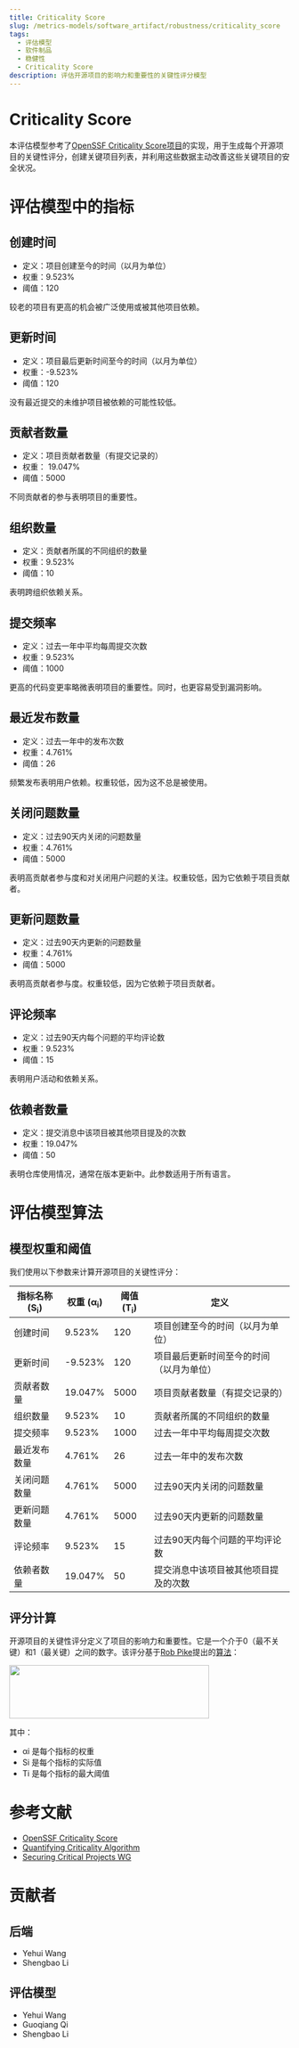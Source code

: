 ```yaml
---
title: Criticality Score
slug: /metrics-models/software_artifact/robustness/criticality_score
tags:
  - 评估模型
  - 软件制品
  - 稳健性
  - Criticality Score
description: 评估开源项目的影响力和重要性的关键性评分模型
---
```


# Criticality Score



本评估模型参考了[OpenSSF Criticality Score项目](https://github.com/ossf/criticality_score)的实现，用于生成每个开源项目的关键性评分，创建关键项目列表，并利用这些数据主动改善这些关键项目的安全状况。

# 评估模型中的指标

## 创建时间

- 定义：项目创建至今的时间（以月为单位）
- 权重：9.523%
- 阈值：120

较老的项目有更高的机会被广泛使用或被其他项目依赖。

## 更新时间

- 定义：项目最后更新时间至今的时间（以月为单位）
- 权重：-9.523%
- 阈值：120

没有最近提交的未维护项目被依赖的可能性较低。

## 贡献者数量

- 定义：项目贡献者数量（有提交记录的）
- 权重： 19.047%
- 阈值：5000

不同贡献者的参与表明项目的重要性。

## 组织数量

- 定义：贡献者所属的不同组织的数量
- 权重：9.523%
- 阈值：10

表明跨组织依赖关系。

## 提交频率

- 定义：过去一年中平均每周提交次数
- 权重：9.523%
- 阈值：1000

更高的代码变更率略微表明项目的重要性。同时，也更容易受到漏洞影响。

## 最近发布数量

- 定义：过去一年中的发布次数
- 权重：4.761%
- 阈值：26

频繁发布表明用户依赖。权重较低，因为这不总是被使用。

## 关闭问题数量

- 定义：过去90天内关闭的问题数量
- 权重：4.761%
- 阈值：5000

表明高贡献者参与度和对关闭用户问题的关注。权重较低，因为它依赖于项目贡献者。

## 更新问题数量

- 定义：过去90天内更新的问题数量
- 权重：4.761%
- 阈值：5000

表明高贡献者参与度。权重较低，因为它依赖于项目贡献者。

## 评论频率

- 定义：过去90天内每个问题的平均评论数
- 权重：9.523%
- 阈值：15

表明用户活动和依赖关系。

## 依赖者数量

- 定义：提交消息中该项目被其他项目提及的次数
- 权重：19.047%
- 阈值：50

表明仓库使用情况，通常在版本更新中。此参数适用于所有语言。

# 评估模型算法

## 模型权重和阈值

我们使用以下参数来计算开源项目的关键性评分：

| 指标名称 (S<sub>i</sub>)  | 权重 (&alpha;<sub>i</sub>) | 阈值 (T<sub>i</sub>) | 定义 |
|---|---|---|---|
| 创建时间 | 9.523% | 120 | 项目创建至今的时间（以月为单位） |
| 更新时间  | -9.523% | 120 | 项目最后更新时间至今的时间（以月为单位）|
| 贡献者数量 | 19.047% | 5000 | 项目贡献者数量（有提交记录的） |
| 组织数量 | 9.523% | 10 | 贡献者所属的不同组织的数量 |
| 提交频率 | 9.523% | 1000 | 过去一年中平均每周提交次数 |
| 最近发布数量 | 4.761% | 26 | 过去一年中的发布次数 |
| 关闭问题数量 | 4.761% | 5000 | 过去90天内关闭的问题数量 |
| 更新问题数量 | 4.761% | 5000 | 过去90天内更新的问题数量 |
| 评论频率 | 9.523% | 15 | 过去90天内每个问题的平均评论数 
| 依赖者数量 | 19.047% | 50 | 提交消息中该项目被其他项目提及的次数 |

## 评分计算

开源项目的关键性评分定义了项目的影响力和重要性。它是一个介于0（最不关键）和1（最关键）之间的数字。该评分基于[Rob Pike](https://github.com/robpike)提出的[算法](https://github.com/ossf/criticality_score/blob/main/Quantifying_criticality_algorithm.pdf)：

<img src="https://raw.githubusercontent.com/ossf/criticality_score/main/images/formula.png" width="359" height="96" />

其中：
- αi 是每个指标的权重
- Si 是每个指标的实际值
- Ti 是每个指标的最大阈值


# 参考文献

- [OpenSSF Criticality Score](https://github.com/ossf/criticality_score)
- [Quantifying Criticality Algorithm](https://github.com/ossf/criticality_score/blob/main/Quantifying_criticality_algorithm.pdf)
- [Securing Critical Projects WG](https://github.com/ossf/wg-securing-critical-projects)


# 贡献者

## 后端

- Yehui Wang
- Shengbao Li

## 评估模型

- Yehui Wang
- Guoqiang Qi
- Shengbao Li
